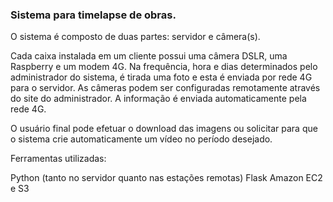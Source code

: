 ### Sistema para timelapse de obras.

O sistema é composto de duas partes: servidor e câmera(s).

Cada caixa instalada em um cliente possui uma câmera DSLR, uma Raspberry e um modem 4G. Na frequência, hora e dias determinados pelo administrador do sistema, é tirada uma foto e esta é enviada por rede 4G para o servidor.
As câmeras podem ser configuradas remotamente através do site do administrador. A informação é enviada automaticamente pela rede 4G.

O usuário final pode efetuar o download das imagens ou solicitar para que o sistema crie automaticamente um vídeo no período desejado.

Ferramentas utilizadas:

Python (tanto no servidor quanto nas estações remotas)
Flask
Amazon EC2 e S3


[](https://youtu.be/TQ8KsPkZxec)